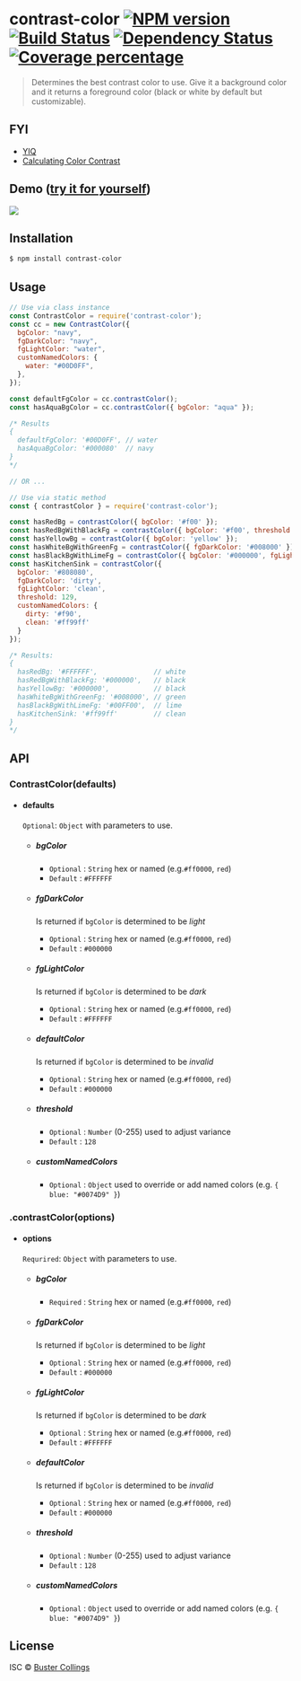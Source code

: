# contrast-color [![NPM version][npm-image]][npm-url] [![Build Status][travis-image]][travis-url] [![Dependency Status][daviddm-image]][daviddm-url] [![Coverage percentage][coveralls-image]][coveralls-url]
> Determines the best contrast color to use. Give it a background color and it returns a foreground color (black or white by default but customizable).

## FYI

- [YIQ](https://en.wikipedia.org/wiki/YIQ#:~:text=YIQ%20is%20the%20color%20space,used%20in%20quadrature%20amplitude%20modulation.)
- [Calculating Color Contrast](https://24ways.org/2010/calculating-color-contrast/)

## Demo ([try it for yourself](https://codepen.io/buster/pen/PoGXdze))
![](contrastColor.gif)

## Installation

```sh
$ npm install contrast-color
```

## Usage

```js
// Use via class instance
const ContrastColor = require('contrast-color');
const cc = new ContrastColor({
  bgColor: "navy",
  fgDarkColor: "navy",
  fgLightColor: "water",
  customNamedColors: {
    water: "#00D0FF",
  },
});

const defaultFgColor = cc.contrastColor();
const hasAquaBgColor = cc.contrastColor({ bgColor: "aqua" });

/* Results
{
  defaultFgColor: '#00D0FF', // water
  hasAquaBgColor: '#000080'  // navy
}
*/

// OR ...

// Use via static method
const { contrastColor } = require('contrast-color');

const hasRedBg = contrastColor({ bgColor: '#f00' });
const hasRedBgWithBlackFg = contrastColor({ bgColor: '#f00', threshold: 76 });
const hasYellowBg = contrastColor({ bgColor: 'yellow' });
const hasWhiteBgWithGreenFg = contrastColor({ fgDarkColor: '#008000' });
const hasBlackBgWithLimeFg = contrastColor({ bgColor: '#000000', fgLightColor: 'lime' });
const hasKitchenSink = contrastColor({ 
  bgColor: '#808080', 
  fgDarkColor: 'dirty', 
  fgLightColor: 'clean', 
  threshold: 129, 
  customNamedColors: { 
    dirty: '#f90', 
    clean: '#ff99ff' 
  } 
});

/* Results:
{
  hasRedBg: '#FFFFFF',              // white
  hasRedBgWithBlackFg: '#000000',   // black
  hasYellowBg: '#000000',           // black
  hasWhiteBgWithGreenFg: '#008000', // green
  hasBlackBgWithLimeFg: '#00FF00',  // lime
  hasKitchenSink: '#ff99ff'         // clean
}
*/
```

## API

### ContrastColor(defaults)

- #### defaults 

  `Optional`: `Object` with parameters to use.

  - ##### bgColor

    - `Optional` : `String` hex or named (e.g.`#ff0000`, `red`)
    - `Default`  : `#FFFFFF`

  - ##### fgDarkColor

    Is returned if `bgColor` is determined to be _light_

    - `Optional` : `String` hex or named (e.g.`#ff0000`, `red`)
    - `Default`  : `#000000`

  - ##### fgLightColor

    Is returned if `bgColor` is determined to be _dark_

    - `Optional` : `String` hex or named (e.g.`#ff0000`, `red`)
    - `Default`  : `#FFFFFF`

  - ##### defaultColor

    Is returned if `bgColor` is determined to be _invalid_

    - `Optional` : `String` hex or named (e.g.`#ff0000`, `red`)
    - `Default`  : `#000000`

  - ##### threshold

    - `Optional` : `Number` (0-255) used to adjust variance
    - `Default`  : `128`

  - ##### customNamedColors

    - `Optional` : `Object` used to override or add named colors (e.g. `{ blue: "#0074D9" }`)


### .contrastColor(options)

- #### options 

  `Requrired`: `Object` with parameters to use.

  - ##### bgColor

    - `Required` : `String` hex or named (e.g.`#ff0000`, `red`)

  - ##### fgDarkColor

    Is returned if `bgColor` is determined to be _light_

    - `Optional` : `String` hex or named (e.g.`#ff0000`, `red`)
    - `Default`  : `#000000`

  - ##### fgLightColor

    Is returned if `bgColor` is determined to be _dark_

    - `Optional` : `String` hex or named (e.g.`#ff0000`, `red`)
    - `Default`  : `#FFFFFF`

  - ##### defaultColor

    Is returned if `bgColor` is determined to be _invalid_

    - `Optional` : `String` hex or named (e.g.`#ff0000`, `red`)
    - `Default`  : `#000000`

  - ##### threshold

    - `Optional` : `Number` (0-255) used to adjust variance
    - `Default`  : `128`

  - ##### customNamedColors

    - `Optional` : `Object` used to override or add named colors (e.g. `{ blue: "#0074D9" }`)


## License

ISC © [Buster Collings]()


[npm-image]: https://badge.fury.io/js/contrast-color.svg
[npm-url]: https://npmjs.org/package/contrast-color
[travis-image]: https://travis-ci.com/busterc/contrast-color.svg?branch=master
[travis-url]: https://travis-ci.com/busterc/contrast-color
[daviddm-image]: https://david-dm.org/busterc/contrast-color.svg?theme=shields.io
[daviddm-url]: https://david-dm.org/busterc/contrast-color
[coveralls-image]: https://coveralls.io/repos/busterc/contrast-color/badge.svg
[coveralls-url]: https://coveralls.io/r/busterc/contrast-color
